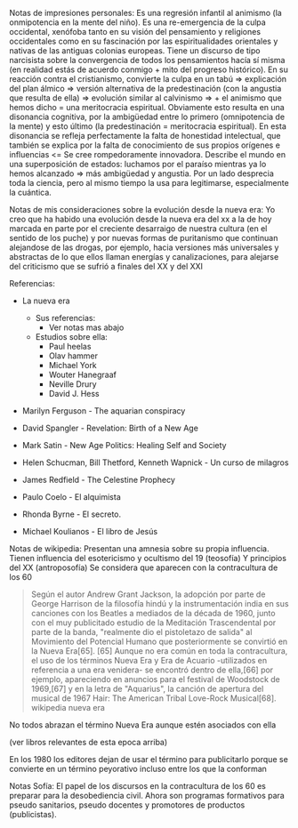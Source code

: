 Notas de impresiones personales:
Es una regresión infantil al animismo (la onmipotencia en la mente del niño). Es una re-emergencia de la culpa occidental, xenófoba tanto en su visión del pensamiento y religiones occidentales como en su fascinación por las espiritualidades orientales y nativas de las antiguas colonias europeas. Tiene un discurso de tipo narcisista sobre la convergencia de todos los pensamientos hacía sí misma (en realidad estás de acuerdo conmigo + mito del progreso histórico). En su reacción contra el cristianismo, convierte la culpa en un tabú => explicación del plan álmico => versión alternativa de la predestinación (con la angustia que resulta de ella) => evolución similar al calvinismo => + el animismo que hemos dicho = una meritocracia espiritual. Obviamente esto resulta en una disonancia cognitiva, por la ambigüedad entre lo primero (omnipotencia de la mente) y esto último (la predestinación = meritocracia espiritual). En esta disonancia se refleja perfectamente la falta de honestidad intelectual, que también se explica por la falta de conocimiento de sus propios orígenes e influencias <= Se cree rompedoramente innovadora. Describe el mundo en una superposición de estados: luchamos por el paraíso mientras ya lo hemos alcanzado => más ambigüedad y angustia. Por un lado desprecia toda la ciencia, pero al mismo tiempo la usa para legitimarse, especialmente la cuántica.

Notas de mis consideraciones sobre la evolución desde la nueva era:
Yo creo que ha habido una evolución desde la nueva era del xx a la de hoy marcada en parte por el creciente desarraigo de nuestra cultura (en el sentido de los puche) y  por nuevas formas de puritanismo que continuan alejandose de las drogas, por ejemplo, hacia versiones más universales y abstractas de lo que ellos llaman energías y canalizaciones, para alejarse del criticismo que se sufrió a finales del XX y del XXI

Referencias: 
- La nueva era
  - Sus referencias:
    - Ver notas mas abajo
  - Estudios sobre ella:
    - Paul heelas
    - Olav hammer
    - Michael York
    - Wouter Hanegraaf
    - Neville Drury
    - David J. Hess
  

- Marilyn Ferguson - The aquarian conspiracy
- David Spangler - Revelation: Birth of a New Age
- Mark Satin - New Age Politics: Healing Self and Society
- Helen Schucman, Bill Thetford, Kenneth Wapnick - Un curso de milagros
- James Redfield - The Celestine Prophecy

- Paulo Coelo - El alquimista
- Rhonda Byrne - El secreto.
- Michael Koulianos - El libro de Jesús

Notas de wikipedia:
Presentan una amnesia sobre su propia influencia.
Tienen influencia del esotericismo y ocultismo del 19 (teosofía)
Y principios del XX (antroposofía)
Se considera que aparecen con la contracultura de los 60

> Según el autor Andrew Grant Jackson, la adopción por parte de George Harrison de la filosofía hindú y la instrumentación india en sus canciones con los Beatles a mediados de la década de 1960, junto con el muy publicitado estudio de la Meditación Trascendental por parte de la banda, "realmente dio el pistoletazo de salida" al Movimiento del Potencial Humano que posteriormente se convirtió en la Nueva Era[65]. [65] Aunque no era común en toda la contracultura, el uso de los términos Nueva Era y Era de Acuario -utilizados en referencia a una era venidera- se encontró dentro de ella,[66] por ejemplo, apareciendo en anuncios para el festival de Woodstock de 1969,[67] y en la letra de "Aquarius", la canción de apertura del musical de 1967 Hair: The American Tribal Love-Rock Musical[68].
> wikipedia nueva era

No todos abrazan el término Nueva Era aunque estén asociados con ella

(ver libros relevantes de esta epoca arriba)

En los 1980 los editores dejan de usar el término para publicitarlo porque se convierte en un término peyorativo incluso entre los que la conforman

Notas Sofía:
El papel de los discursos en la contracultura de los 60 es preparar para la desobediencia civil. Ahora son programas formativos para pseudo sanitarios, pseudo docentes y promotores de productos (publicistas).